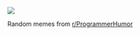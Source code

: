 ![](https://preview.redd.it/tvilcuqeagxe1.png?width=640&crop=smart&auto=webp&s=6e5cb05ace11f88d33da523e0c2f175820d2c99f)

 Random memes from [r/ProgrammerHumor](https://www.reddit.com/r/ProgrammerHumor/)
